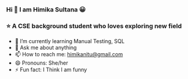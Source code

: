 ### Hi 🙋 I am Himika Sultana 😀
### ⭐ A CSE background student who loves exploring new field 


- 🌱 I’m currently learning Manual Testing, SQL
- 💬 Ask me about anything
- 📫 How to reach me: himikanitu@gmail.com
- 😄 Pronouns: She/her
- ⚡ Fun fact: I Think I am funny

